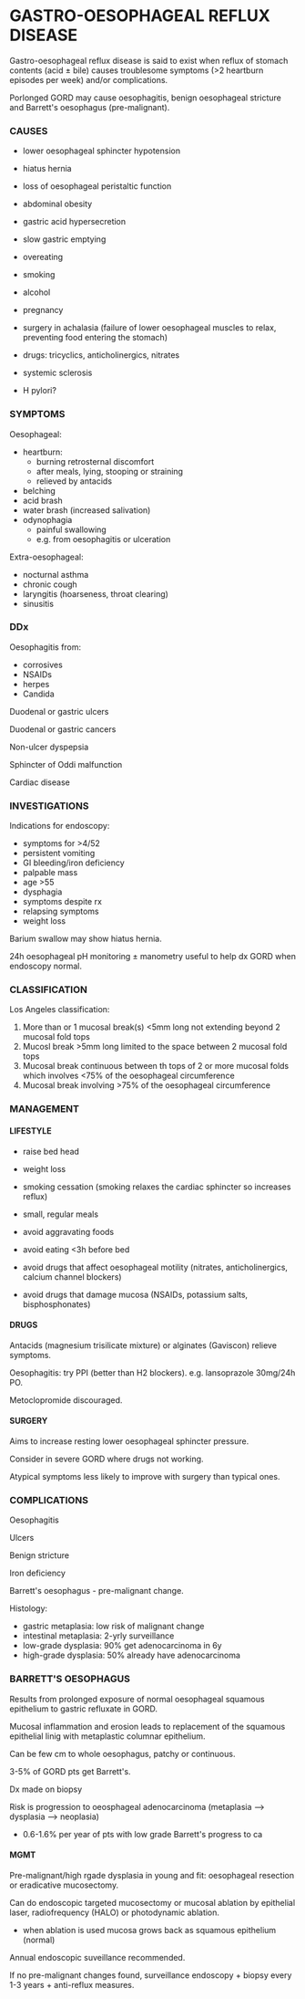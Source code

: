 # GASTRO-OESOPHAGEAL REFLUX DISEASE

Gastro-oesophageal reflux disease is said to exist when reflux of stomach contents (acid ± bile) causes troublesome symptoms (>2 heartburn episodes per week) and/or complications.

Porlonged GORD may cause oesophagitis, benign oesophageal stricture and Barrett's oesophagus (pre-malignant).

### CAUSES

- lower oesophageal sphincter hypotension

- hiatus hernia

- loss of oesophageal peristaltic function

- abdominal obesity

- gastric acid hypersecretion

- slow gastric emptying

- overeating

- smoking

- alcohol

- pregnancy

- surgery in achalasia (failure of lower oesophageal muscles to relax, preventing food entering the stomach)

- drugs: tricyclics, anticholinergics, nitrates

- systemic sclerosis

- H pylori?

### SYMPTOMS

Oesophageal:

- heartburn: 
	- burning retrosternal discomfort 
	- after meals, lying, stooping or straining
	- relieved by antacids
- belching
- acid brash
- water brash (increased salivation)
- odynophagia
	- painful swallowing
	- e.g. from oesophagitis or ulceration

Extra-oesophageal:

- nocturnal asthma
- chronic cough
- laryngitis (hoarseness, throat clearing)
- sinusitis

### DDx

Oesophagitis from:

- corrosives
- NSAIDs
- herpes
- Candida

Duodenal or gastric ulcers

Duodenal or gastric cancers

Non-ulcer dyspepsia

Sphincter of Oddi malfunction

Cardiac disease

### INVESTIGATIONS

Indications for endoscopy:

- symptoms for >4/52
- persistent vomiting
- GI bleeding/iron deficiency
- palpable mass
- age >55
- dysphagia
- symptoms despite rx
- relapsing symptoms
- weight loss

Barium swallow may show hiatus hernia.

24h oesophageal pH monitoring ± manometry useful to help dx GORD when endoscopy normal.

### CLASSIFICATION

Los Angeles classification:

1. More than or 1 mucosal break(s) <5mm long not extending beyond 2 mucosal fold tops
2. Mucosl break >5mm long limited to the space between 2 mucosal fold tops
3. Mucosal break continuous between th tops of 2 or more mucosal folds which involves <75% of the oesophageal circumference
4. Mucosal break involving >75% of the oesophageal circumference


### MANAGEMENT

#### LIFESTYLE

- raise bed head

- weight loss

- smoking cessation (smoking relaxes the cardiac sphincter so increases reflux)

- small, regular meals

- avoid aggravating foods

- avoid eating <3h before bed

- avoid drugs that affect oesophageal motility (nitrates, anticholinergics, calcium channel blockers)

- avoid drugs that damage mucosa (NSAIDs, potassium salts, bisphosphonates)

#### DRUGS

Antacids (magnesium trisilicate mixture) or alginates (Gaviscon) relieve symptoms.

Oesophagitis: try PPI (better than H2 blockers). e.g. lansoprazole 30mg/24h PO.

Metoclopromide discouraged. 

#### SURGERY

Aims to increase resting lower oesophageal sphincter pressure.

Consider in severe GORD where drugs not working.

Atypical symptoms less likely to improve with surgery than typical ones.

### COMPLICATIONS

Oesophagitis

Ulcers

Benign stricture

Iron deficiency

Barrett's oesophagus - pre-malignant change.

Histology:

- gastric metaplasia: low risk of malignant change
- intestinal metaplasia: 2-yrly surveillance
- low-grade dysplasia: 90% get adenocarcinoma in 6y
- high-grade dysplasia: 50% already have adenocarcinoma

### BARRETT'S OESOPHAGUS

Results from prolonged exposure of normal oesophageal squamous epithelium to gastric refluxate in GORD.

Mucosal inflammation and erosion leads to replacement of the squamous epithelial linig with metaplastic columnar epithelium.

Can be few cm to whole oesophagus, patchy or continuous.

3-5% of GORD pts get Barrett's.

Dx made on biopsy

Risk is progression to oeosphageal adenocarcinoma (metaplasia --> dysplasia --> neoplasia)

- 0.6-1.6% per year of pts with low grade Barrett's progress to ca

#### MGMT

Pre-malignant/high rgade dysplasia in young and fit: oesophageal resection or eradicative mucosectomy.

Can do endoscopic targeted mucosectomy or mucosal ablation by epithelial laser, radiofrequency (HALO) or photodynamic ablation.

- when ablation is used mucosa grows back as squamous epithelium (normal)

Annual endoscopic suveillance recommended.

If no pre-malignant changes found, surveillance endoscopy + biopsy every 1-3 years + anti-reflux measures.







